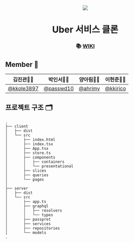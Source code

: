 <div align="center" >

<img src="https://user-images.githubusercontent.com/26592306/99405825-86b35200-2930-11eb-8f9d-03d9ce81748e.png"/>

# Uber 서비스 클론
### 📚 [WIKI](https://github.com/boostcamp-2020/Project09-C-Uber-Clone/wiki)
</div>


## Member 💪

| 김진관🧑‍💻                                | 박인서🧑‍💻                              | 양아림👩‍💻                             | 이헌준🧑‍💻                            |
| ------------------------------------------ | ---------------------------------------- | ------------------------------------ | -------------------------------------- |
| [@kkole3897](https://github.com/kkole3897) | [@passwd10](https://github.com/passwd10) | [@ahrimy](https://github.com/ahrimy) | [@kkirico](https://github.com/kkirico) |

## 프로젝트 구조 🗂
```
.
├── client
│   ├── dist
│   └── src
│       ├── index.html
│       ├── index.tsx
│       ├── App.tsx
│       ├── store.ts
│       ├── components
│       │   ├── containers
│       │   └── presentational
│       ├── slices
│       ├── queries
│       └── pages
│
├── server
│   ├── dist
│   └── src
│       ├── app.ts
│       ├── graphql
│       │   ├── resolvers
│       │   └── types
│       ├── passprot
│       ├── services
│       ├── repositories
│       └── models
.
```
